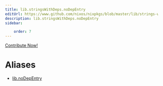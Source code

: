 ```yaml
---
title: lib.stringsWithDeps.noDepEntry
editUrl: https://www.github.com/nixos/nixpkgs/blob/master/lib/strings-with-deps.nix#L80C16
description: lib.stringsWithDeps.noDepEntry
sidebar:

    order: 7
---
```


<a href="https://www.github.com/nixos/nixpkgs/blob/master/lib/strings-with-deps.nix#L80C16">Contribute Now!</a>


# Aliases

- [lib.noDepEntry](reference/lib/lib-noDepEntry)


